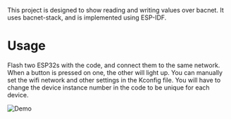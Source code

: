This project is designed to show reading and writing values over bacnet. It uses bacnet-stack, and is implemented using ESP-IDF.

# Usage

Flash two ESP32s with the code, and connect them to the same network. When a button is pressed on one, the other will light up. You can manually set the wifi network and other settings in the Kconfig file. You will have to change the device instance number in the code to be unique for each device.

![Demo](./demo.gif)
